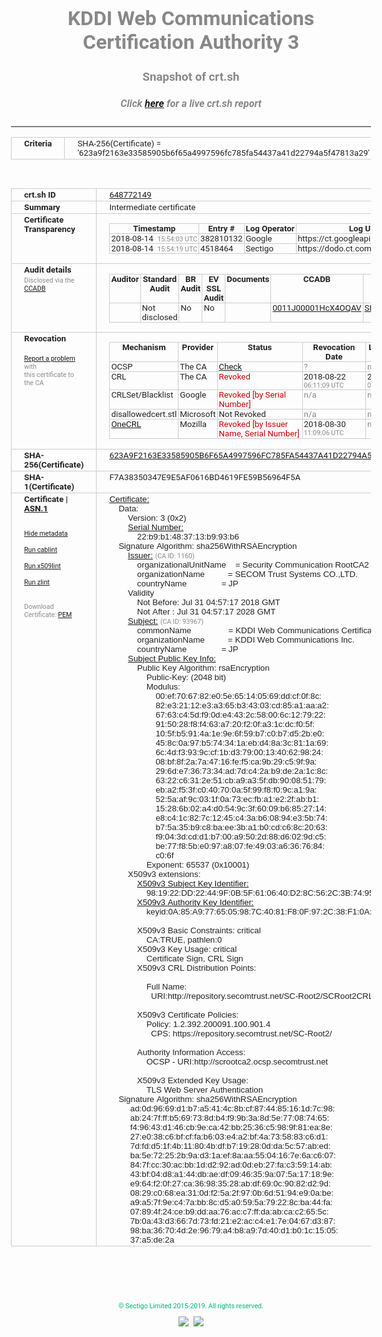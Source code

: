 # KDDI Web Communications Certification Authority 3
### Snapshot of crt.sh
##### Click [here](https://crt.sh/?q=623A9F2163E33585905B6F65A4997596FC785FA54437A41D22794A5F47813A29) for a live crt.sh report

---
<!DOCTYPE HTML PUBLIC "-//W3C//DTD HTML 4.0 Transitional//EN">
<HTML>
<HEAD>
  <META http-equiv="Content-Type" content="text/html; charset=UTF-8">
  <TITLE>crt.sh | 623a9f2163e33585905b6f65a4997596fc785fa54437a41d22794a5f47813a29</TITLE>
  <META name="description" content="Free CT Log Certificate Search Tool from Sectigo (formerly Comodo CA)">
  <META name="keywords" content="crt.sh, CT, Certificate Transparency, Certificate Search, SSL Certificate, Sectigo, Comodo CA">
  <LINK href="//fonts.googleapis.com/css?family=Roboto+Mono|Roboto:400,400i,700,700i" rel="stylesheet">
  <STYLE type="text/css">
    a {
      white-space: nowrap;
    }
    body {
      color: #888888;
      font: 12pt Roboto, sans-serif;
      padding-top: 10px;
      text-align: center
    }
    form {
      margin: 0px
    }
    span {
      border-radius: 10px
    }
    span.heading {
      color: #888888;
      font: 12pt Roboto, sans-serif
    }
    span.title {
      background-color: #00B373;
      color: #FFFFFF;
      font: bold 18pt Roboto, sans-serif;
      padding: 0px 5px
    }
    span.text {
      color: #888888;
      font: 10pt Roboto, sans-serif
    }
    span.whiteongrey {
      background-color: #D9D9D6;
      color: #FFFFFF;
      font: bold 18pt Roboto, sans-serif;
      padding: 0px 5px
    }
    table {
      border-collapse: collapse;
      color: #222222;
      font: 10pt Roboto, sans-serif;
      margin-left: auto;
      margin-right: auto
    }
    table.options {
      border: none;
      margin-left: 10px
    }
    td, th {
      border: 1px solid #CCCCCC;
      padding: 0px 2px;
      text-align: left;
      vertical-align: top
    }
    td.outer, th.outer {
      border: 1px solid #CCCCCC;
      padding: 2px 20px;
      text-align: left
    }
    th.heading {
      color: #888888;
      font: bold italic 12pt Roboto, sans-serif;
      padding: 20px 0px 0px;
      text-align: center
    }
    th.options, td.options {
      border: none;
      vertical-align: middle
    }
    td.text {
      font: 10pt "Roboto Mono", sans-serif;
      padding: 2px 20px
    }
    td.heading {
      border: none;
      color: #888888;
      font: 12pt Roboto, sans-serif;
      padding-top: 20px;
      text-align: center
    }
    table.lint td, th {
      text-align: center
    }
    .button {
      background-color: #00B373;
      border-radius: 10px;
      color: #FFFFFF;
      font: bold 13pt Roboto, sans-serif
    }
    .copyright {
      font: 8pt Roboto, sans-serif;
      color: #00B373
    }
    .input {
      border: 1px solid #888888;
      font-weight: bold;
      text-align: center
    }
    .small {
      font: 8pt Roboto, sans-serif;
      color: #888888
    }
    .error {
      background-color: #FFDFDF;
      color: #CC0000;
      font-weight: bold
    }
    .fatal {
      background-color: #0000AA;
      color: #FFFFFF;
      font-weight: bold
    }
    .notice {
      background-color: #FFFFDF;
      color: #606000
    }
    .warning {
      background-color: #FFEFDF;
      color: #DF6000
    }
  </STYLE>
</HEAD>
<BODY>

<TABLE>
  <TR>
    <TH class="outer">Criteria</TH>
    <TD class="outer">SHA-256(Certificate) = '623a9f2163e33585905b6f65a4997596fc785fa54437a41d22794a5f47813a29'</TD>
  </TR>
</TABLE>
<BR>
<TABLE>
  <TR>
    <TH class="outer">crt.sh ID</TH>
    <TD class="outer"><A href="?id=648772149">648772149</A></TD>
  </TR>
  <TR>
    <TH class="outer">Summary</TH>
    <TD class="outer">Intermediate certificate</TD>
  </TR>
  <TR>
    <TH class="outer">Certificate<BR>Transparency</TH>
    <TD class="outer">
<TABLE class="options" style="margin-left:0px">
  <TR>
    <TH>Timestamp</TH>
    <TH>Entry #</TH>
    <TH>Log Operator</TH>
    <TH>Log URL</TH>
  </TR>
  <TR>
    <TD>2018-08-14&nbsp; <FONT class="small">15:54:03 UTC</FONT></TD>
    <TD>382810132</TD>
    <TD>Google</TD>
    <TD>https://ct.googleapis.com/rocketeer</TD>
  </TR>
  <TR>
    <TD>2018-08-14&nbsp; <FONT class="small">15:54:19 UTC</FONT></TD>
    <TD>4518464</TD>
    <TD>Sectigo</TD>
    <TD>https://dodo.ct.comodo.com</TD>
  </TR>
</TABLE>
    </TD>
  </TR>
  <TR>
    <TH class="outer">Audit details<BR>
      <DIV class="small" style="padding-top:3px">Disclosed via the
        <A href="//ccadb-public.secure.force.com/mozilla/PublicAllIntermediateCerts" target="_blank">CCADB</A></DIV>
    </TH>
    <TD class="outer">
<TABLE class="options" style="margin-left:0px">
  <TR>
    <TH>Auditor</TH>
    <TH>Standard Audit</TH>
    <TH>BR Audit</TH>
    <TH>EV SSL Audit</TH>
    <TH>Documents</TH>
    <TH>CCADB</TH>
    <TH>Root Owner / Certificate</TH>
  </TR>
  <TR>
    <TD style="vertical-align:middle"></TD>
    <TD>Not disclosed    <TD>No    <TD>No    <TD>
    </TD>
    <TD><A href="//ccadb.force.com/0011J00001HcX4OQAV" target="_blank">0011J00001HcX4OQAV</A></TD>
    <TD><A href="/?id=1176879">SECOM Trust Systems CO., LTD.</A></TD>
  </TR>
</TABLE>
    </TD>
  </TR>
  <TR>
    <TH class="outer">Revocation<BR><BR>
      <DIV class="small" style="padding-top:3px"><A href="?id=648772149&opt=problemreporting">Report a problem</A> with<BR>this certificate to the CA</DIV></TH>
    <TD class="outer">
      <TABLE class="options" style="margin-left:0px">
        <TR>
          <TH>Mechanism</TH>
          <TH>Provider</TH>
          <TH>Status</TH>
          <TH>Revocation Date</TH>
          <TH>Last Observed in CRL</TH>
          <TH>Last Checked <SPAN style="color:#CC0000;vertical-align:middle;font-size:70%;font-weight:normal">(Error)</SPAN></TH>
        </TR>
        <TR>
          <TD>OCSP</TD>
          <TD>The CA</TD>
          <TD><A href="?id=648772149&opt=ocsp">Check</A></TD>
          <TD><SPAN style="color:#888888">?</SPAN></TD>
          <TD><SPAN style="color:#888888">n/a</SPAN></TD>
          <TD><SPAN style="color:#888888">?</SPAN></TD>
        </TR>
        <TR>
          <TD>CRL</TD>
          <TD>The CA</TD>
          <TD><SPAN style="color:#CC0000">Revoked</SPAN></TD><TD>2018-08-22&nbsp; <FONT class="small">06:11:09 UTC</FONT></TD><TD>2019-09-27&nbsp; <FONT class="small">04:49:14 UTC</FONT></TD><TD>2019-12-04&nbsp; <FONT class="small">16:53:25 UTC</FONT></TD>
        </TR>
        <TR>
          <TD>CRLSet/Blacklist</TD>
          <TD>Google</TD>
          <TD><SPAN style="color:#CC0000">Revoked [by Serial Number]</SPAN></TD>
          <TD><SPAN style="color:#888888">n/a</SPAN></TD>
          <TD><SPAN style="color:#888888">n/a</SPAN></TD>
          <TD><SPAN style="color:#888888">n/a</SPAN></TD>
        </TR>
        <TR>
          <TD>disallowedcert.stl</TD>
          <TD>Microsoft</TD>
          <TD>Not Revoked</TD>
          <TD><SPAN style="color:#888888">n/a</SPAN></TD>
          <TD><SPAN style="color:#888888">n/a</SPAN></TD>
          <TD><SPAN style="color:#888888">n/a</SPAN></TD>
        </TR>
        <TR>
          <TD><A href="/mozilla-onecrl" target="_blank">OneCRL</A></TD>
          <TD>Mozilla</TD>
          <TD><SPAN style="color:#CC0000">Revoked [by Issuer Name, Serial Number]</SPAN></TD><TD>2018-08-30&nbsp; <FONT class="small">11:09:06 UTC</FONT></TD>
          <TD><SPAN style="color:#888888">n/a</SPAN></TD>
          <TD><SPAN style="color:#888888">n/a</SPAN></TD>
        </TR>
      </TABLE>
    </TD>
  </TR>
  <TR>
    <TH class="outer">SHA-256(Certificate)</TH>
    <TD class="outer"><A href="//censys.io/certificates/623a9f2163e33585905b6f65a4997596fc785fa54437a41d22794a5f47813a29">623A9F2163E33585905B6F65A4997596FC785FA54437A41D22794A5F47813A29</A></TD>
  </TR>
  <TR>
    <TH class="outer">SHA-1(Certificate)</TH>
    <TD class="outer">F7A38350347E9E5AF0616BD4619FE59B56964F5A</TD>
  </TR>
  <TR>
    <TH class="outer">Certificate | <A href="?asn1=648772149">ASN.1</A>
      <SPAN class="small"><BR>
      <BR><BR><A href="?id=648772149&opt=nometadata">Hide metadata</A>
      <BR><BR><A href="?id=648772149&opt=cablint">Run cablint</A>
      <BR><BR><A href="?id=648772149&opt=x509lint">Run x509lint</A>
      <BR><BR><A href="?id=648772149&opt=zlint">Run zlint</A>
      <BR><BR><BR>Download Certificate: <A href="?d=648772149">PEM</A>
      </SPAN>
    </TH>
    <TD class="text"><A href="?d=648772149">Certificate:</A><BR>&nbsp;&nbsp;&nbsp;&nbsp;Data:<BR>&nbsp;&nbsp;&nbsp;&nbsp;&nbsp;&nbsp;&nbsp;&nbsp;Version:&nbsp;3&nbsp;(0x2)<BR>&nbsp;&nbsp;&nbsp;&nbsp;&nbsp;&nbsp;&nbsp;&nbsp;<A href="?serial=22b9b1483713b993b6">Serial&nbsp;Number:</A><BR>&nbsp;&nbsp;&nbsp;&nbsp;&nbsp;&nbsp;&nbsp;&nbsp;&nbsp;&nbsp;&nbsp;&nbsp;22:b9:b1:48:37:13:b9:93:b6<BR>&nbsp;&nbsp;&nbsp;&nbsp;Signature&nbsp;Algorithm:&nbsp;sha256WithRSAEncryption<BR>&nbsp;&nbsp;&nbsp;&nbsp;&nbsp;&nbsp;&nbsp;&nbsp;<A href="?caid=1160">Issuer:</A> <SPAN class="small">(CA ID: 1160)</SPAN><BR>&nbsp;&nbsp;&nbsp;&nbsp;&nbsp;&nbsp;&nbsp;&nbsp;&nbsp;&nbsp;&nbsp;&nbsp;organizationalUnitName&nbsp;&nbsp;&nbsp;&nbsp;=&nbsp;Security&nbsp;Communication&nbsp;RootCA2<BR>&nbsp;&nbsp;&nbsp;&nbsp;&nbsp;&nbsp;&nbsp;&nbsp;&nbsp;&nbsp;&nbsp;&nbsp;organizationName&nbsp;&nbsp;&nbsp;&nbsp;&nbsp;&nbsp;&nbsp;&nbsp;&nbsp;&nbsp;=&nbsp;SECOM&nbsp;Trust&nbsp;Systems&nbsp;CO.,LTD.<BR>&nbsp;&nbsp;&nbsp;&nbsp;&nbsp;&nbsp;&nbsp;&nbsp;&nbsp;&nbsp;&nbsp;&nbsp;countryName&nbsp;&nbsp;&nbsp;&nbsp;&nbsp;&nbsp;&nbsp;&nbsp;&nbsp;&nbsp;&nbsp;&nbsp;&nbsp;&nbsp;&nbsp;=&nbsp;JP<BR>&nbsp;&nbsp;&nbsp;&nbsp;&nbsp;&nbsp;&nbsp;&nbsp;Validity<BR>&nbsp;&nbsp;&nbsp;&nbsp;&nbsp;&nbsp;&nbsp;&nbsp;&nbsp;&nbsp;&nbsp;&nbsp;Not&nbsp;Before:&nbsp;Jul&nbsp;31&nbsp;04:57:17&nbsp;2018&nbsp;GMT<BR>&nbsp;&nbsp;&nbsp;&nbsp;&nbsp;&nbsp;&nbsp;&nbsp;&nbsp;&nbsp;&nbsp;&nbsp;Not&nbsp;After&nbsp;:&nbsp;Jul&nbsp;31&nbsp;04:57:17&nbsp;2028&nbsp;GMT<BR>&nbsp;&nbsp;&nbsp;&nbsp;&nbsp;&nbsp;&nbsp;&nbsp;<A href="?caid=93967">Subject:</A> <SPAN class="small">(CA ID: 93967)</SPAN><BR>&nbsp;&nbsp;&nbsp;&nbsp;&nbsp;&nbsp;&nbsp;&nbsp;&nbsp;&nbsp;&nbsp;&nbsp;commonName&nbsp;&nbsp;&nbsp;&nbsp;&nbsp;&nbsp;&nbsp;&nbsp;&nbsp;&nbsp;&nbsp;&nbsp;&nbsp;&nbsp;&nbsp;&nbsp;=&nbsp;KDDI&nbsp;Web&nbsp;Communications&nbsp;Certification&nbsp;Authority&nbsp;3<BR>&nbsp;&nbsp;&nbsp;&nbsp;&nbsp;&nbsp;&nbsp;&nbsp;&nbsp;&nbsp;&nbsp;&nbsp;organizationName&nbsp;&nbsp;&nbsp;&nbsp;&nbsp;&nbsp;&nbsp;&nbsp;&nbsp;&nbsp;=&nbsp;KDDI&nbsp;Web&nbsp;Communications&nbsp;Inc.<BR>&nbsp;&nbsp;&nbsp;&nbsp;&nbsp;&nbsp;&nbsp;&nbsp;&nbsp;&nbsp;&nbsp;&nbsp;countryName&nbsp;&nbsp;&nbsp;&nbsp;&nbsp;&nbsp;&nbsp;&nbsp;&nbsp;&nbsp;&nbsp;&nbsp;&nbsp;&nbsp;&nbsp;=&nbsp;JP<BR>&nbsp;&nbsp;&nbsp;&nbsp;&nbsp;&nbsp;&nbsp;&nbsp;<A href="?spkisha256=7b085910acdaadf95f75cb04ed3f0a77db39336f0c727d408a92b87fec434cdf">Subject&nbsp;Public&nbsp;Key&nbsp;Info:</A><BR>&nbsp;&nbsp;&nbsp;&nbsp;&nbsp;&nbsp;&nbsp;&nbsp;&nbsp;&nbsp;&nbsp;&nbsp;Public&nbsp;Key&nbsp;Algorithm:&nbsp;rsaEncryption<BR>&nbsp;&nbsp;&nbsp;&nbsp;&nbsp;&nbsp;&nbsp;&nbsp;&nbsp;&nbsp;&nbsp;&nbsp;&nbsp;&nbsp;&nbsp;&nbsp;Public-Key:&nbsp;(2048&nbsp;bit)<BR>&nbsp;&nbsp;&nbsp;&nbsp;&nbsp;&nbsp;&nbsp;&nbsp;&nbsp;&nbsp;&nbsp;&nbsp;&nbsp;&nbsp;&nbsp;&nbsp;Modulus:<BR>&nbsp;&nbsp;&nbsp;&nbsp;&nbsp;&nbsp;&nbsp;&nbsp;&nbsp;&nbsp;&nbsp;&nbsp;&nbsp;&nbsp;&nbsp;&nbsp;&nbsp;&nbsp;&nbsp;&nbsp;00:ef:70:67:82:e0:5e:65:14:05:69:dd:cf:0f:8c:<BR>&nbsp;&nbsp;&nbsp;&nbsp;&nbsp;&nbsp;&nbsp;&nbsp;&nbsp;&nbsp;&nbsp;&nbsp;&nbsp;&nbsp;&nbsp;&nbsp;&nbsp;&nbsp;&nbsp;&nbsp;82:e3:21:12:e3:a3:65:b3:43:03:cd:85:a1:aa:a2:<BR>&nbsp;&nbsp;&nbsp;&nbsp;&nbsp;&nbsp;&nbsp;&nbsp;&nbsp;&nbsp;&nbsp;&nbsp;&nbsp;&nbsp;&nbsp;&nbsp;&nbsp;&nbsp;&nbsp;&nbsp;67:63:c4:5d:f9:0d:e4:43:2c:58:00:6c:12:79:22:<BR>&nbsp;&nbsp;&nbsp;&nbsp;&nbsp;&nbsp;&nbsp;&nbsp;&nbsp;&nbsp;&nbsp;&nbsp;&nbsp;&nbsp;&nbsp;&nbsp;&nbsp;&nbsp;&nbsp;&nbsp;91:50:28:f8:f4:63:a7:20:f2:0f:a3:1c:dc:f0:5f:<BR>&nbsp;&nbsp;&nbsp;&nbsp;&nbsp;&nbsp;&nbsp;&nbsp;&nbsp;&nbsp;&nbsp;&nbsp;&nbsp;&nbsp;&nbsp;&nbsp;&nbsp;&nbsp;&nbsp;&nbsp;10:5f:b5:91:4a:1e:9e:6f:59:b7:c0:b7:d5:2b:e0:<BR>&nbsp;&nbsp;&nbsp;&nbsp;&nbsp;&nbsp;&nbsp;&nbsp;&nbsp;&nbsp;&nbsp;&nbsp;&nbsp;&nbsp;&nbsp;&nbsp;&nbsp;&nbsp;&nbsp;&nbsp;45:8c:0a:97:b5:74:34:1a:eb:d4:8a:3c:81:1a:69:<BR>&nbsp;&nbsp;&nbsp;&nbsp;&nbsp;&nbsp;&nbsp;&nbsp;&nbsp;&nbsp;&nbsp;&nbsp;&nbsp;&nbsp;&nbsp;&nbsp;&nbsp;&nbsp;&nbsp;&nbsp;6c:4d:f3:93:9c:cf:1b:d3:79:00:13:40:62:98:24:<BR>&nbsp;&nbsp;&nbsp;&nbsp;&nbsp;&nbsp;&nbsp;&nbsp;&nbsp;&nbsp;&nbsp;&nbsp;&nbsp;&nbsp;&nbsp;&nbsp;&nbsp;&nbsp;&nbsp;&nbsp;08:bf:8f:2a:7a:47:16:fe:f5:ca:9b:29:c5:9f:9a:<BR>&nbsp;&nbsp;&nbsp;&nbsp;&nbsp;&nbsp;&nbsp;&nbsp;&nbsp;&nbsp;&nbsp;&nbsp;&nbsp;&nbsp;&nbsp;&nbsp;&nbsp;&nbsp;&nbsp;&nbsp;29:6d:e7:36:73:34:ad:7d:c4:2a:b9:de:2a:1c:8c:<BR>&nbsp;&nbsp;&nbsp;&nbsp;&nbsp;&nbsp;&nbsp;&nbsp;&nbsp;&nbsp;&nbsp;&nbsp;&nbsp;&nbsp;&nbsp;&nbsp;&nbsp;&nbsp;&nbsp;&nbsp;63:22:c6:31:2e:51:cb:a9:a3:5f:db:90:08:51:79:<BR>&nbsp;&nbsp;&nbsp;&nbsp;&nbsp;&nbsp;&nbsp;&nbsp;&nbsp;&nbsp;&nbsp;&nbsp;&nbsp;&nbsp;&nbsp;&nbsp;&nbsp;&nbsp;&nbsp;&nbsp;eb:a2:f5:3f:c0:40:70:0a:5f:99:f8:f0:9c:a1:9a:<BR>&nbsp;&nbsp;&nbsp;&nbsp;&nbsp;&nbsp;&nbsp;&nbsp;&nbsp;&nbsp;&nbsp;&nbsp;&nbsp;&nbsp;&nbsp;&nbsp;&nbsp;&nbsp;&nbsp;&nbsp;52:5a:af:9c:03:1f:0a:73:ec:fb:a1:e2:2f:ab:b1:<BR>&nbsp;&nbsp;&nbsp;&nbsp;&nbsp;&nbsp;&nbsp;&nbsp;&nbsp;&nbsp;&nbsp;&nbsp;&nbsp;&nbsp;&nbsp;&nbsp;&nbsp;&nbsp;&nbsp;&nbsp;15:28:6b:02:a4:d0:54:9c:3f:60:09:b6:85:27:14:<BR>&nbsp;&nbsp;&nbsp;&nbsp;&nbsp;&nbsp;&nbsp;&nbsp;&nbsp;&nbsp;&nbsp;&nbsp;&nbsp;&nbsp;&nbsp;&nbsp;&nbsp;&nbsp;&nbsp;&nbsp;e8:c4:1c:82:7c:12:45:c4:3a:b6:08:94:e3:5b:74:<BR>&nbsp;&nbsp;&nbsp;&nbsp;&nbsp;&nbsp;&nbsp;&nbsp;&nbsp;&nbsp;&nbsp;&nbsp;&nbsp;&nbsp;&nbsp;&nbsp;&nbsp;&nbsp;&nbsp;&nbsp;b7:5a:35:b9:c8:ba:ee:3b:a1:b0:cd:c6:8c:20:63:<BR>&nbsp;&nbsp;&nbsp;&nbsp;&nbsp;&nbsp;&nbsp;&nbsp;&nbsp;&nbsp;&nbsp;&nbsp;&nbsp;&nbsp;&nbsp;&nbsp;&nbsp;&nbsp;&nbsp;&nbsp;f9:04:3d:cd:d1:b7:00:a9:50:2d:88:d6:02:9d:c5:<BR>&nbsp;&nbsp;&nbsp;&nbsp;&nbsp;&nbsp;&nbsp;&nbsp;&nbsp;&nbsp;&nbsp;&nbsp;&nbsp;&nbsp;&nbsp;&nbsp;&nbsp;&nbsp;&nbsp;&nbsp;be:77:f8:5b:e0:97:a8:07:fe:49:03:a6:36:76:84:<BR>&nbsp;&nbsp;&nbsp;&nbsp;&nbsp;&nbsp;&nbsp;&nbsp;&nbsp;&nbsp;&nbsp;&nbsp;&nbsp;&nbsp;&nbsp;&nbsp;&nbsp;&nbsp;&nbsp;&nbsp;c0:6f<BR>&nbsp;&nbsp;&nbsp;&nbsp;&nbsp;&nbsp;&nbsp;&nbsp;&nbsp;&nbsp;&nbsp;&nbsp;&nbsp;&nbsp;&nbsp;&nbsp;Exponent:&nbsp;65537&nbsp;(0x10001)<BR>&nbsp;&nbsp;&nbsp;&nbsp;&nbsp;&nbsp;&nbsp;&nbsp;X509v3&nbsp;extensions:<BR>&nbsp;&nbsp;&nbsp;&nbsp;&nbsp;&nbsp;&nbsp;&nbsp;&nbsp;&nbsp;&nbsp;&nbsp;<A href="?ski=981922dd22449f0b5f610640d28c562c3b749538">X509v3&nbsp;Subject&nbsp;Key&nbsp;Identifier:</A><BR>&nbsp;&nbsp;&nbsp;&nbsp;&nbsp;&nbsp;&nbsp;&nbsp;&nbsp;&nbsp;&nbsp;&nbsp;&nbsp;&nbsp;&nbsp;&nbsp;98:19:22:DD:22:44:9F:0B:5F:61:06:40:D2:8C:56:2C:3B:74:95:38<BR>&nbsp;&nbsp;&nbsp;&nbsp;&nbsp;&nbsp;&nbsp;&nbsp;&nbsp;&nbsp;&nbsp;&nbsp;<A href="?ski=0a85a9776505987c4081f80f972c38f10aec3ccf">X509v3&nbsp;Authority&nbsp;Key&nbsp;Identifier:</A><BR>&nbsp;&nbsp;&nbsp;&nbsp;&nbsp;&nbsp;&nbsp;&nbsp;&nbsp;&nbsp;&nbsp;&nbsp;&nbsp;&nbsp;&nbsp;&nbsp;keyid:0A:85:A9:77:65:05:98:7C:40:81:F8:0F:97:2C:38:F1:0A:EC:3C:CF<BR><BR>&nbsp;&nbsp;&nbsp;&nbsp;&nbsp;&nbsp;&nbsp;&nbsp;&nbsp;&nbsp;&nbsp;&nbsp;X509v3&nbsp;Basic&nbsp;Constraints:&nbsp;critical<BR>&nbsp;&nbsp;&nbsp;&nbsp;&nbsp;&nbsp;&nbsp;&nbsp;&nbsp;&nbsp;&nbsp;&nbsp;&nbsp;&nbsp;&nbsp;&nbsp;CA:TRUE,&nbsp;pathlen:0<BR>&nbsp;&nbsp;&nbsp;&nbsp;&nbsp;&nbsp;&nbsp;&nbsp;&nbsp;&nbsp;&nbsp;&nbsp;X509v3&nbsp;Key&nbsp;Usage:&nbsp;critical<BR>&nbsp;&nbsp;&nbsp;&nbsp;&nbsp;&nbsp;&nbsp;&nbsp;&nbsp;&nbsp;&nbsp;&nbsp;&nbsp;&nbsp;&nbsp;&nbsp;Certificate&nbsp;Sign,&nbsp;CRL&nbsp;Sign<BR>&nbsp;&nbsp;&nbsp;&nbsp;&nbsp;&nbsp;&nbsp;&nbsp;&nbsp;&nbsp;&nbsp;&nbsp;X509v3&nbsp;CRL&nbsp;Distribution&nbsp;Points:&nbsp;<BR><BR>&nbsp;&nbsp;&nbsp;&nbsp;&nbsp;&nbsp;&nbsp;&nbsp;&nbsp;&nbsp;&nbsp;&nbsp;&nbsp;&nbsp;&nbsp;&nbsp;Full&nbsp;Name:<BR>&nbsp;&nbsp;&nbsp;&nbsp;&nbsp;&nbsp;&nbsp;&nbsp;&nbsp;&nbsp;&nbsp;&nbsp;&nbsp;&nbsp;&nbsp;&nbsp;&nbsp;&nbsp;URI:http://repository.secomtrust.net/SC-Root2/SCRoot2CRL.crl<BR><BR>&nbsp;&nbsp;&nbsp;&nbsp;&nbsp;&nbsp;&nbsp;&nbsp;&nbsp;&nbsp;&nbsp;&nbsp;X509v3&nbsp;Certificate&nbsp;Policies:&nbsp;<BR>&nbsp;&nbsp;&nbsp;&nbsp;&nbsp;&nbsp;&nbsp;&nbsp;&nbsp;&nbsp;&nbsp;&nbsp;&nbsp;&nbsp;&nbsp;&nbsp;Policy:&nbsp;1.2.392.200091.100.901.4<BR>&nbsp;&nbsp;&nbsp;&nbsp;&nbsp;&nbsp;&nbsp;&nbsp;&nbsp;&nbsp;&nbsp;&nbsp;&nbsp;&nbsp;&nbsp;&nbsp;&nbsp;&nbsp;CPS:&nbsp;https://repository.secomtrust.net/SC-Root2/<BR><BR>&nbsp;&nbsp;&nbsp;&nbsp;&nbsp;&nbsp;&nbsp;&nbsp;&nbsp;&nbsp;&nbsp;&nbsp;Authority&nbsp;Information&nbsp;Access:&nbsp;<BR>&nbsp;&nbsp;&nbsp;&nbsp;&nbsp;&nbsp;&nbsp;&nbsp;&nbsp;&nbsp;&nbsp;&nbsp;&nbsp;&nbsp;&nbsp;&nbsp;OCSP&nbsp;-&nbsp;URI:http://scrootca2.ocsp.secomtrust.net<BR><BR>&nbsp;&nbsp;&nbsp;&nbsp;&nbsp;&nbsp;&nbsp;&nbsp;&nbsp;&nbsp;&nbsp;&nbsp;X509v3&nbsp;Extended&nbsp;Key&nbsp;Usage:&nbsp;<BR>&nbsp;&nbsp;&nbsp;&nbsp;&nbsp;&nbsp;&nbsp;&nbsp;&nbsp;&nbsp;&nbsp;&nbsp;&nbsp;&nbsp;&nbsp;&nbsp;TLS&nbsp;Web&nbsp;Server&nbsp;Authentication<BR>&nbsp;&nbsp;&nbsp;&nbsp;Signature&nbsp;Algorithm:&nbsp;sha256WithRSAEncryption<BR>&nbsp;&nbsp;&nbsp;&nbsp;&nbsp;&nbsp;&nbsp;&nbsp;&nbsp;ad:0d:96:69:d1:b7:a5:41:4c:8b:cf:87:44:85:16:1d:7c:98:<BR>&nbsp;&nbsp;&nbsp;&nbsp;&nbsp;&nbsp;&nbsp;&nbsp;&nbsp;ab:24:7f:ff:b5:69:73:8d:b4:f9:9b:3a:8d:5e:77:08:74:65:<BR>&nbsp;&nbsp;&nbsp;&nbsp;&nbsp;&nbsp;&nbsp;&nbsp;&nbsp;f4:96:43:d1:46:cb:9e:ca:42:bb:25:36:c5:98:9f:81:ea:8e:<BR>&nbsp;&nbsp;&nbsp;&nbsp;&nbsp;&nbsp;&nbsp;&nbsp;&nbsp;27:e0:38:c6:bf:cf:fa:b6:03:e4:a2:bf:4a:73:58:83:c6:d1:<BR>&nbsp;&nbsp;&nbsp;&nbsp;&nbsp;&nbsp;&nbsp;&nbsp;&nbsp;7d:fd:d5:1f:4b:11:80:4b:df:b7:19:28:0d:da:5c:57:ab:ed:<BR>&nbsp;&nbsp;&nbsp;&nbsp;&nbsp;&nbsp;&nbsp;&nbsp;&nbsp;ba:5e:72:25:2b:9a:d3:1a:ef:8a:aa:55:04:16:7e:6a:c6:07:<BR>&nbsp;&nbsp;&nbsp;&nbsp;&nbsp;&nbsp;&nbsp;&nbsp;&nbsp;84:7f:cc:30:ac:bb:1d:d2:92:ad:0d:eb:27:fa:c3:59:14:ab:<BR>&nbsp;&nbsp;&nbsp;&nbsp;&nbsp;&nbsp;&nbsp;&nbsp;&nbsp;43:bf:04:d8:a1:44:db:ae:df:09:46:35:9a:07:5a:17:18:9e:<BR>&nbsp;&nbsp;&nbsp;&nbsp;&nbsp;&nbsp;&nbsp;&nbsp;&nbsp;e9:64:f2:0f:27:ca:36:98:35:28:ab:df:69:0c:90:82:d2:9d:<BR>&nbsp;&nbsp;&nbsp;&nbsp;&nbsp;&nbsp;&nbsp;&nbsp;&nbsp;08:29:c0:68:ea:31:0d:f2:5a:2f:97:0b:6d:51:94:e9:0a:be:<BR>&nbsp;&nbsp;&nbsp;&nbsp;&nbsp;&nbsp;&nbsp;&nbsp;&nbsp;a9:a5:7f:9e:c4:7a:bb:8c:d5:a0:59:5a:79:22:8c:ba:44:fa:<BR>&nbsp;&nbsp;&nbsp;&nbsp;&nbsp;&nbsp;&nbsp;&nbsp;&nbsp;07:89:4f:24:ce:b9:dd:aa:76:ac:c7:ff:da:ab:ca:c2:65:5c:<BR>&nbsp;&nbsp;&nbsp;&nbsp;&nbsp;&nbsp;&nbsp;&nbsp;&nbsp;7b:0a:43:d3:66:7d:73:fd:21:e2:ac:c4:e1:7e:04:67:d3:87:<BR>&nbsp;&nbsp;&nbsp;&nbsp;&nbsp;&nbsp;&nbsp;&nbsp;&nbsp;98:ba:36:70:4d:2e:96:79:a4:b8:a9:7d:40:d1:b0:1c:15:05:<BR>&nbsp;&nbsp;&nbsp;&nbsp;&nbsp;&nbsp;&nbsp;&nbsp;&nbsp;37:a5:de:2a<BR>    </TD>
  </TR>
</TABLE>

  <BR><BR><BR>

  <P class="copyright">&copy; Sectigo Limited 2015-2019. All rights reserved.</P>
  <DIV>
    <A href="https://sectigo.com/"><IMG src="/sectigo_s.png"></A>
    &nbsp;<A href="https://github.com/crtsh"><IMG src="/GitHub-Mark-32px.png"></A>
  </DIV>
</BODY>
</HTML>
